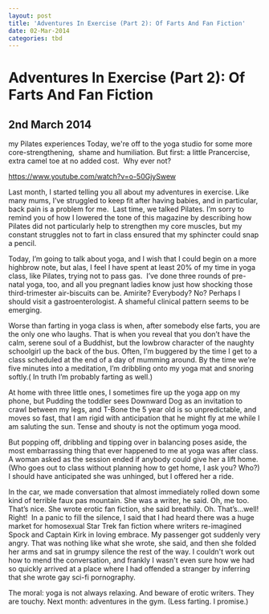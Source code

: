 ```yaml
---
layout: post
title: 'Adventures In Exercise (Part 2): Of Farts And Fan Fiction'
date: 02-Mar-2014
categories: tbd
---
```


# Adventures In Exercise (Part 2): Of Farts And Fan Fiction

## 2nd March 2014

<p **This post originally appeared in Practical Parenting Magazine,   February 2014**</p>

<p Recently I shared <a href="http://mogantosh.com/adventures-in-exercise-part-1/">my Pilates experiences</a><span  with you. </span> Today,   we're off to the yoga studio for some more core-strengthening,  shame and humiliation. But first: a little Prancercise, extra camel toe at no added cost.  Why ever not?</p>

https://www.youtube.com/watch?v=o-50GjySwew

Last month, I started telling you all about my adventures in exercise. Like many mums, I’ve struggled to keep fit after having babies, and in particular, back pain is a problem for me.  Last time, we talked Pilates. I’m sorry to remind you of how I lowered the tone of this magazine by describing how Pilates did not particularly help to strengthen my core muscles, but my constant struggles not to fart in class ensured that my sphincter could snap a pencil.

Today, I’m going to talk about yoga, and I wish that I could begin on a more highbrow note, but alas, I feel I have spent at least 20% of my time in yoga class, like Pilates, trying not to pass gas.  I’ve done three rounds of pre-natal yoga, too, and all you pregnant ladies know just how shocking those third-trimester air-biscuits can be. Amirite? Everybody? No? Perhaps I should visit a gastroenterologist. A shameful clinical pattern seems to be emerging.

Worse than farting in yoga class is when, after somebody else farts, you are the only one who laughs. That is when you reveal that you don’t have the calm, serene soul of a Buddhist, but the lowbrow character of the naughty schoolgirl up the back of the bus. Often, I’m buggered by the time I get to a class scheduled at the end of a day of mumming around. By the time we’re five minutes into a meditation, I’m dribbling onto my yoga mat and snoring softly.( In truth I’m probably farting as well.)

At home with three little ones, I sometimes fire up the yoga app on my phone, but Pudding the toddler sees Downward Dog as an invitation to crawl between my legs, and T-Bone the 5 year old is so unpredictable, and moves so fast, that I am rigid with anticipation that he might fly at me while I am saluting the sun. Tense and shouty is not the optimum yoga mood.

But popping off, dribbling and tipping over in balancing poses aside, the most embarrassing thing that ever happened to me at yoga was after class.  A woman asked as the session ended if anybody could give her a lift home. (Who goes out to class without planning how to get home, I ask you? Who?) I should have anticipated she was unhinged, but I offered her a ride.

In the car, we made conversation that almost immediately rolled down some kind of terrible faux pas mountain. She was a writer, he said. Oh, me too. That’s nice. She wrote erotic fan fiction, she said breathily. Oh. That’s…well! Right!  In a panic to fill the silence, I said that I had heard there was a huge market for homosexual Star Trek fan fiction where writers re-imagined Spock and Captain Kirk in loving embrace. My passenger got suddenly very angry. That was nothing like what she wrote, she said, and then she folded her arms and sat in grumpy silence the rest of the way. I couldn't work out how to mend the conversation, and frankly I wasn't even sure how we had so quickly arrived at a place where I had offended a stranger by inferring that she wrote gay sci-fi pornography.

The moral: yoga is not always relaxing. And beware of erotic writers. They are touchy. Next month: adventures in the gym. (Less farting. I promise.)

 
